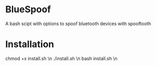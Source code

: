 # BlueSpoof
A bash scipt with options to spoof bluetooth devices with spooftooth

# Installation
chmod +x install.sh \n
./install.sh \n
bash install.sh \n

#
